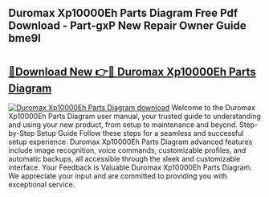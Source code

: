 ## Duromax Xp10000Eh Parts Diagram Free Pdf Download - Part-gxP New Repair Owner Guide bme9l

# <h2><a href="http://dfnhs1s.blite.top/?on=Duromax+Xp10000Eh+Parts+Diagram">🔗Download New 👉🔴 Duromax Xp10000Eh Parts Diagram</a></h2>

[![Duromax Xp10000Eh Parts Diagram download](https://i.imgur.com/lujVjoI.png)](http://dfnhs1s.blite.top/?on=Duromax+Xp10000Eh+Parts+Diagram)
Welcome to the Duromax Xp10000Eh Parts Diagram user manual, your trusted guide to understanding and using your new product, from setup to maintenance and beyond. Step-by-Step Setup Guide Follow these steps for a seamless and successful setup experience. Duromax Xp10000Eh Parts Diagram advanced features include image recognition, voice commands, customizable profiles, and automatic backups, all accessible through the sleek and customizable interface. Your Feedback is Valuable Duromax Xp10000Eh Parts Diagram. We appreciate your input and are committed to providing you with exceptional service.
